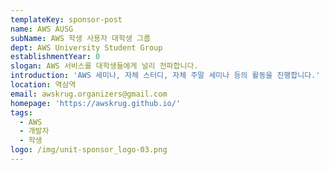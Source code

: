 ```yaml
---
templateKey: sponsor-post
name: AWS AUSG
subName: AWS 학생 사용자 대학생 그룹
dept: AWS University Student Group
establishmentYear: 0
slogan: AWS 서비스를 대학생들에게 널리 전파합니다.
introduction: 'AWS 세미나, 자체 스터디, 자체 주말 세미나 등의 활동을 진행합니다.'
location: 역삼역
email: awskrug.organizers@gmail.com
homepage: 'https://awskrug.github.io/'
tags:
  - AWS
  - 개발자
  - 학생
logo: /img/unit-sponsor_logo-03.png
---
```


